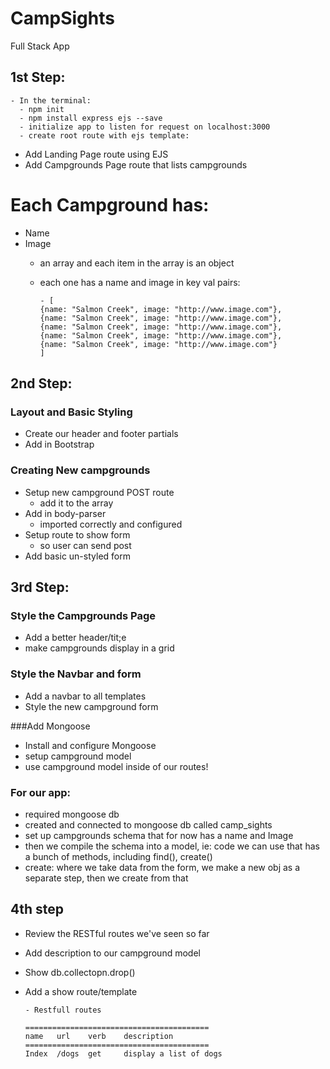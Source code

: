 # CampSights
Full Stack App


## 1st Step:

    - In the terminal:
      - npm init
      - npm install express ejs --save
      - initialize app to listen for request on localhost:3000
      - create root route with ejs template:

- Add Landing Page route using EJS
- Add Campgrounds Page route that lists campgrounds

# Each Campground has:
- Name
- Image
  - an array and each item in the array is an object
  - each one has a name and image in key val pairs:

        - [
        {name: "Salmon Creek", image: "http://www.image.com"},
        {name: "Salmon Creek", image: "http://www.image.com"},
        {name: "Salmon Creek", image: "http://www.image.com"},
        {name: "Salmon Creek", image: "http://www.image.com"},
        {name: "Salmon Creek", image: "http://www.image.com"}
        ]


## 2nd Step:

### Layout and Basic Styling

- Create our header and footer partials
- Add in Bootstrap

### Creating New campgrounds

- Setup new campground POST route
    - add it to the array
- Add in body-parser
    - imported correctly and configured
- Setup route to show form
    - so user can send post
- Add basic un-styled form



## 3rd Step:

### Style the Campgrounds Page

- Add a better header/tit;e
- make campgrounds display in a grid

### Style the Navbar and form

- Add a navbar to all templates
- Style the new campground form


###Add Mongoose
- Install and configure Mongoose
- setup campground model
- use campground model inside of our routes!


### For our app:

- required mongoose db
- created and connected to mongoose db called camp_sights
- set up campgrounds schema that for now has a name and Image
- then we compile the schema into a model, ie: code we can use that has a bunch of methods, including find(), create()
- create: where we take data from the form, we make a new obj as a separate step, then we create from that


## 4th step

- Review the RESTful routes we've seen so far
- Add description to our campground model
- Show db.collectopn.drop()
- Add a show route/template


      - Restfull routes

      =========================================
      name   url    verb    description
      =========================================
      Index  /dogs  get     display a list of dogs
